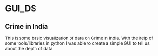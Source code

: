 # GUI_DS

## Crime in India
This is some basic visualization of data on Crime in India.
With the help of some tools/libraries in python I was able to create a simple GUI to tell us about the depth of data.


